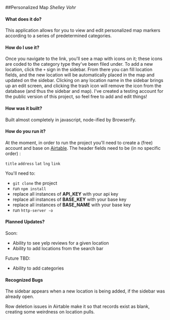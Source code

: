 ##Personalized Map
_Shelley Vohr_

#### What does it do?

This application allows for you to view and edit personalized map markers according to a series of predetermined categories.

#### How do I use it?

Once you navigate to the link, you'll see a map with icons on it; these icons are coded to the category type they've been filed under. To add a new location, click the `+` sign in the sidebar. From there you can fill location fields, and the new location will be automatically placed in the map and updated on the sidebar. Clicking on any location name in the sidebar brings up an edit screen, and clicking the trash icon will remove the icon from the database (and thus the sidebar and map). I've created a testing account for the public version of this project, so feel free to add and edit things!

#### How was it built?

Built almost completely in javascript, node-ified by Browserify.

#### **How do you run it?**

At the moment, in order to run the project you'll need to create a (free) account and base on [Airtable](airtable.com).  The header fields need to be (in no specific order) :

`title` `address` `lat` `lng` `link`

You'll need to:
-  `git clone` the project
-  run `npm install`
-  replace all instances of **API_KEY** with your api key
- replace all instances of **BASE_KEY** with your base key
- replace all instances of **BASE_NAME** with your base key
-  run  `http-server -o`

#### **Planned Updates?**

Soon:
-  Ability to see yelp reviews for a given location
-  Ability to add locations from the search bar

Future TBD:
-  Ability to add categories


#### **Recognized Bugs**

The sidebar appears when a new location is being added, if the sidebar was already open.

Row deletion issues in Airtable make it so that records exist as blank, creating some weirdness on location pulls.
